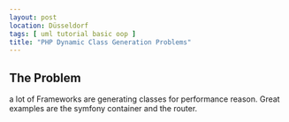 ```yaml
---
layout: post
location: Düsseldorf
tags: [ uml tutorial basic oop ]
title: "PHP Dynamic Class Generation Problems"
---
```


## The Problem

a lot of Frameworks are generating classes for performance reason.
Great examples are the symfony container and the router.

